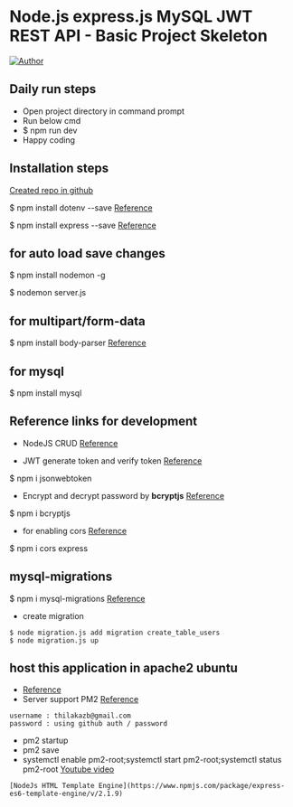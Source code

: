 # Node.js express.js MySQL JWT REST API - Basic Project Skeleton

[![Author](https://img.shields.io/badge/Author-Thilagaraja-blue.svg?style=flat-square)](https://github.com/thilakace)

## Daily run steps
* Open project directory in command prompt
* Run below cmd
* $ npm run dev
* Happy coding

## Installation steps

[Created repo in github](https://github.com/thilakace/node-js-mysql-basic) 

$ npm install dotenv --save  [Reference](https://www.npmjs.com/package/dotenv)

$ npm install express --save   [Reference](https://expressjs.com/)

## for auto load save changes
$ npm install nodemon -g

$ nodemon server.js

## for multipart/form-data
$ npm install body-parser [Reference](https://www.npmjs.com/package/body-parser)

## for mysql
$ npm install mysql

## Reference links for development

* NodeJS CRUD [Reference](https://www.itsolutionstuff.com/post/node-js-crud-with-mysql-tutorial-exampleexample.html)

* JWT generate token and verify token [Reference](https://www.section.io/engineering-education/how-to-build-authentication-api-with-jwt-token-in-nodejs/)

$ npm i jsonwebtoken

* Encrypt and decrypt password by __bcryptjs__ [Reference](https://www.npmjs.com/package/bcryptjs)

$ npm i bcryptjs

* for enabling cors [Reference](https://www.section.io/engineering-education/how-to-use-cors-in-nodejs-with-express/)

$ npm i cors express

## mysql-migrations
$ npm i mysql-migrations [Reference](https://www.npmjs.com/package/mysql-migrations)

* create migration
```
$ node migration.js add migration create_table_users
$ node migration.js up
```

## host this application in apache2 ubuntu
* [Reference](https://www.cloudbooklet.com/setup-node-js-with-apache-proxy-on-ubuntu-18-04-for-production/)
* Server support PM2 [Reference](https://pm2.io/)
```
username : thilakazb@gmail.com
password : using github auth / password
```

* pm2 startup
* pm2 save
* systemctl enable pm2-root;systemctl start pm2-root;systemctl status pm2-root
[Youtube video](https://www.youtube.com/watch?v=M4Y45g8bmYg)
```
[NodeJs HTML Template Engine](https://www.npmjs.com/package/express-es6-template-engine/v/2.1.9)